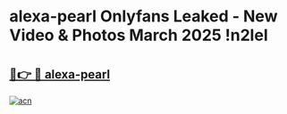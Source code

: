 # alexa-pearl Onlyfans Leaked - New Video & Photos March 2025 !n2lel

# <h2><a href="https://tk5ee8.iuczelnia.edu.pl?title=alexa-pearl&ref=n2lel">🔗👉 🔴 alexa-pearl</a></h2>

[![acn](https://github.com/user-attachments/assets/0f9c940e-d8b0-45ae-aac7-cd30a18b3e1c)](https://tk5ee8.iuczelnia.edu.pl?title=alexa-pearl&ref=n2lel)

